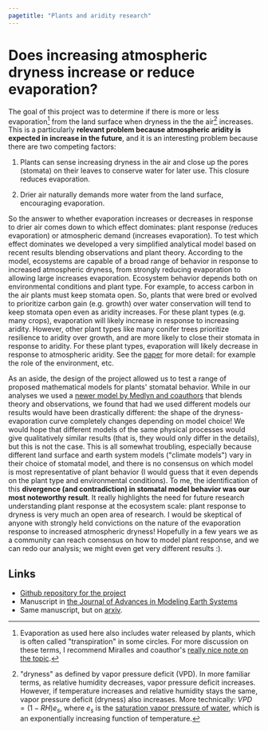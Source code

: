```yaml
---
pagetitle: "Plants and aridity research"
---
```


Does increasing atmospheric dryness increase or reduce evaporation?
==========================================================================

The goal of this project was to determine if there is more or less
evaporation[^1] from the land surface when dryness in the the
air[^2] increases. This is a particularly **relevant problem because
atmospheric aridity is expected in increase in the future**, and it is
an interesting problem because there are two competing factors:

1.  Plants can sense increasing dryness in the air and close up the
    pores (stomata) on their leaves to conserve water for later use.
    This closure reduces evaporation.

2.  Drier air naturally demands more water from the land surface,
    encouraging evaporation.

So the answer to whether evaporation increases or decreases in
response to drier air comes down to which effect dominates: plant
response (reduces evaporation) or atmospheric demand (increases
evaporation). To test which effect dominates we developed a very
simplified analytical model based on recent results blending
observations and plant theory. According to the model, ecosystems are
capable of a broad range of behavior in response to increased
atmospheric dryness, from strongly reducing evaporation to allowing
large increases evaporation. Ecosystem behavior depends both on
environmental conditions and plant type. For example, to access carbon
in the air plants must keep stomata open. So, plants that were bred or
evolved to prioritize carbon gain (e.g. growth) over water
conservation will tend to keep stomata open even as aridity increases.
For these plant types (e.g. many crops), evaporation will likely
increase in response to increasing aridity. However, other plant types
like many conifer trees prioritize resilience to aridity over growth,
and are more likely to close their stomata in response to aridity. For
these plant types, evaporation will likely decrease in response to
atmospheric aridity. See the
[paper](https://agupubs.onlinelibrary.wiley.com/doi/full/10.1029/2019MS001790)
for more detail: for example the role of the environment, etc.

As an aside, the design of the project allowed us to test a range of
proposed mathematical models for plants\' stomatal behavior. While in
our analyses we used a [newer model by Medlyn and
coauthors](https://onlinelibrary.wiley.com/doi/full/10.1111/j.1365-2486.2010.02375.x)
that blends theory and observations, we found that had we used
different models our results would have been drastically different:
the shape of the dryness-evaporation curve completely changes
depending on model choice! We would hope that different models of the
same physical processes would give qualitatively similar results (that
is, they would only differ in the details), but this is not the
case. This is all somewhat troubling, especially because different
land surface and earth system models (\"climate models\") vary in
their choice of stomatal model, and there is no consensus on which
model is most representative of plant behavior (I would guess that it
even depends on the plant type and environmental conditions). To me,
the identification of this **divergence (and contradiction) in
stomatal model behavior was our most noteworthy result**. It really
highlights the need for future research understanding plant response
at the ecosystem scale: plant response to dryness is very much an open
area of research. I would be skeptical of anyone with strongly held
convictions on the nature of the evaporation response to increased
atmospheric dryness! Hopefully in a few years we as a community can
reach consensus on how to model plant response, and we can redo our
analysis; we might even get very different results :).

Links
-----

-   [Github repository for the
    project](https://github.com/massma/climate_et)
-   Manuscript in [the Journal of Advances in Modeling Earth
    Systems](https://agupubs.onlinelibrary.wiley.com/doi/full/10.1029/2019MS001790)
-   Same manuscript, but on [arxiv](https://arxiv.org/abs/1805.05444).

[^1]: Evaporation as used here also includes water released by plants,
    which is often called \"transpiration\" in some circles. For more
    discussion on these terms, I
    recommend Miralles and coauthor's [really nice note on the
    topic](https://agupubs.onlinelibrary.wiley.com/doi/10.1029/2020WR028055).

[^2]: \"dryness\" as defined by vapor pressure deficit (VPD). In more
    familiar terms, as relative humidity decreases, vapor pressure
    deficit increases. However, if temperature increases and relative
    humidity stays the same, vapor pressure deficit (dryness) also
    increases. More technically: $VPD = (1-RH)e_s$, where $e_s$ is the
    [saturation vapor pressure of
    water](https://en.wikipedia.org/wiki/Vapour_pressure_of_water),
    which is an exponentially increasing function of temperature.
